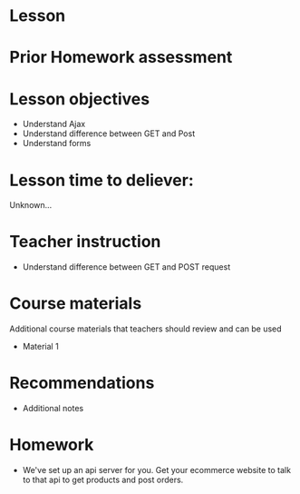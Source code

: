 # Lesson

# Prior Homework assessment

# Lesson objectives
- Understand Ajax
- Understand difference between GET and Post
- Understand forms


# Lesson time to deliever:
Unknown...

# Teacher instruction 


- Understand difference between GET and POST request


# Course materials
Additional course materials that teachers should review and can be used
- Material 1


# Recommendations
- Additional notes


# Homework
- We've set up an api server for you. Get your ecommerce website to talk to that api to get products and post orders.



